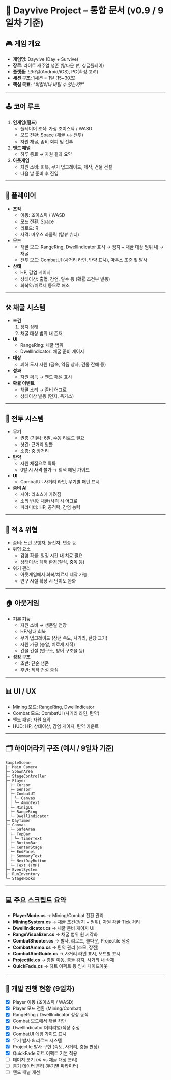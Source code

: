 # 📖 Dayvive Project – 통합 문서 (v0.9 / 9일차 기준)

## 🎮 게임 개요

- **게임명**: Dayvive (Day + Survive)
- **장르**: 라이트 캐주얼 생존 (탑다운 뷰, 싱글플레이)
- **플랫폼**: 모바일(Android/iOS), PC(확장 고려)
- **세션 구조**: 1세션 = 1일 (15~30초)
- **핵심 목표**: *“며칠이나 버틸 수 있는가?”*

---

## 🕹 코어 루프

1. **인게임(필드)**
    - 플레이어 조작: 가상 조이스틱 / WASD
    - 모드 전환: Space (채굴 ↔ 전투)
    - 자원 채굴, 좀비 회피 및 전투
2. **엔드 패널**
    - 하루 종료 → 자원 결과 요약
3. **아웃게임**
    - 자원 소비: 회복, 무기 업그레이드, 제작, 건물 건설
    - 다음 날 준비 후 진입

---

## 👤 플레이어

- **조작**
    - 이동: 조이스틱 / WASD
    - 모드 전환: Space
    - 리로드: R
    - 사격: 마우스 좌클릭 (탑뷰 슈터)
- **모드**
    - 채굴 모드: RangeRing, DwellIndicator 표시 → 정지 + 채굴 대상 범위 내 → 채굴
    - 전투 모드: CombatUI (사거리 라인, 탄약 표시), 마우스 조준 및 발사
- **상태**
    - HP, 감염 게이지
    - 상태이상: 출혈, 감염, 탈수 등 (확률 조건부 발동)
    - 회복약/치료제 등으로 해소

---

## ⚒ 채굴 시스템

- **조건**
    1. 정지 상태
    2. 채굴 대상 범위 내 존재
- **UI**
    - RangeRing: 채굴 범위
    - DwellIndicator: 채굴 준비 게이지
- **대상**
    - 폐허 도시 자원 (금속, 약품 상자, 건물 잔해 등)
- **성과**
    - 자원 획득 → 엔드 패널 표시
- **확률 이벤트**
    - 채굴 소리 → 좀비 어그로
    - 상태이상 발동 (먼지, 독가스)

---

## 🔫 전투 시스템

- **무기**
    - 권총 (기본): 6발, 수동 리로드 필요
    - 샷건: 근거리 원뿔
    - 소총: 중·장거리
- **탄약**
    - 자원 채집으로 획득
    - 0발 시 사격 불가 → 회색 에임 가이드
- **UI**
    - CombatUI: 사거리 라인, 무기별 패턴 표시
- **좀비 AI**
    - 시야: 리소스에 가려짐
    - 소리 반응: 채굴/사격 시 어그로
    - 파라미터: HP, 공격력, 감염 능력

---

## 🧟 적 & 위협

- 좀비: 느린 보행자, 돌진자, 변종 등
- 위협 요소
    - 감염 확률: 일정 시간 내 치료 필요
    - 상태이상: 폐허 환경(질식, 중독 등)
- 위기 관리
    - 아웃게임에서 회복/치료제 제작 가능
    - 연구 시설 확장 시 난이도 완화

---

## 🏠 아웃게임

- **기본 기능**
    - 자원 소비 → 생존일 연장
    - HP/상태 회복
    - 무기 업그레이드 (장전 속도, 사거리, 탄창 크기)
    - 자원 가공 (총알, 치료제 제작)
    - 건물 건설 (연구소, 방어 구조물 등)
- **성장 구조**
    - 초반: 단순 생존
    - 후반: 제작·건설 중심

---

## 📊 UI / UX

- Mining 모드: RangeRing, DwellIndicator
- Combat 모드: CombatUI (사거리 라인, 탄약)
- 엔드 패널: 자원 요약
- HUD: HP, 상태이상, 감염 게이지, 탄약 카운트

---

## 🗂 하이어라키 구조 (예시 / 9일차 기준)

```
SampleScene
├─ Main Camera
├─ SpawnArea
├─ StageController
├─ Player
│ ├─ Cursor
│ ├─ Sensor
│ ├─ CombatUI
│ │ └─ Canvas
│ │ └─ AmmoText
│ └─ MinigUI
│ ├─ RangeRing
│ └─ DwellIndicator
├─ DayTimer
├─ Canvas
│ └─ SafeArea
│ ├─ TopBar
│ │ └─ TimerText
│ ├─ BottomBar
│ └─ CenterStage
│ └─ EndPanel
│ ├─ SummaryText
│ └─ NextDayButton
│ └─ Text (TMP)
├─ EventSystem
├─ RunInventory
└─ StageHooks

```

---

## 💻 주요 스크립트 요약

- **PlayerMode.cs** → Mining/Combat 전환 관리
- **MiningSystem.cs** → 채굴 조건(정지 + 범위), 자원 채굴 Tick 처리
- **DwellIndicator.cs** → 채굴 준비 게이지 UI
- **RangeVisualizer.cs** → 채굴 범위 원 시각화
- **CombatShooter.cs** → 발사, 리로드, 쿨다운, Projectile 생성
- **CombatAmmo.cs** → 탄약 관리 (소모, 장전)
- **CombatAimGuide.cs** → 사거리 라인 표시, 모드별 표시
- **Projectile.cs** → 총알 이동, 충돌 감지, 사거리 내 삭제
- **QuickFade.cs** → 히트 이펙트 등 임시 페이드아웃

---

## 🔄 개발 진행 현황 (9일차)

- [x]  Player 이동 (조이스틱 / WASD)
- [x]  Player 모드 전환 (Mining/Combat)
- [x]  RangeRing / DwellIndicator 정상 동작
- [x]  Combat 모드에서 채굴 차단
- [x]  DwellIndicator 머티리얼/색상 수정
- [x]  CombatUI 에임 가이드 표시
- [x]  무기 발사 & 리로드 시스템
- [x]  Projectile 발사 구현 (속도, 사거리, 충돌 판정)
- [x]  QuickFade 히트 이펙트 기본 적용
- [ ]  데미지 분기 (적 vs 채굴 대상 분리)
- [ ]  총기 데이터 분리 (무기별 파라미터)
- [ ]  엔드 패널 개선